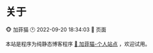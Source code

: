 # 关于 
:monkey_face: 加菲猫  :clock1: 2022-09-20 18:34:03  :open_file_folder:   页面

本站是程序为纯静态博客程序 [🔗 加菲猫-个人站点](https://nixinsheng.github.io/) ，欢迎试用。


